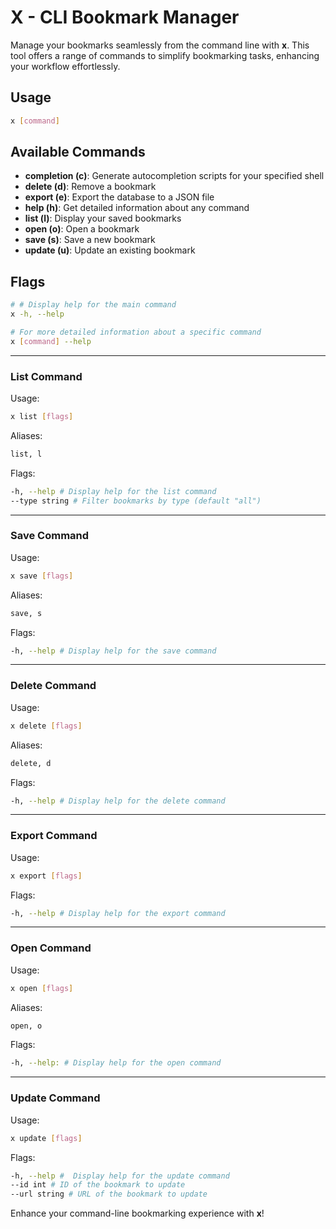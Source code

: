 # X - CLI Bookmark Manager

Manage your bookmarks seamlessly from the command line with **x**. This tool offers a range of commands to simplify bookmarking tasks, enhancing your workflow effortlessly.

## Usage

```sh
x [command]
```

## Available Commands

- **completion (c)**: Generate autocompletion scripts for your specified shell
- **delete (d)**: Remove a bookmark
- **export (e)**: Export the database to a JSON file
- **help (h)**: Get detailed information about any command
- **list (l)**: Display your saved bookmarks
- **open (o)**: Open a bookmark
- **save (s)**: Save a new bookmark
- **update (u)**: Update an existing bookmark

## Flags

```sh
# # Display help for the main command
x -h, --help

# For more detailed information about a specific command
x [command] --help
```

---

### List Command

Usage:

```sh
x list [flags]

```

Aliases:

```sh
list, l
```

Flags:

```sh
-h, --help # Display help for the list command
--type string # Filter bookmarks by type (default "all")
```

---

### Save Command

Usage:

```sh
x save [flags]
```

Aliases:

```sh
save, s
```

Flags:

```sh
-h, --help # Display help for the save command

```

---

### Delete Command

Usage:

```sh
x delete [flags]
```

Aliases:

```sh
delete, d
```

Flags:

```sh
-h, --help # Display help for the delete command
```

---

### Export Command

Usage:

```sh
x export [flags]
```

Flags:

```sh
-h, --help # Display help for the export command

```

---

### Open Command

Usage:

```sh
x open [flags]
```

Aliases:

```sh
open, o
```

Flags:

```sh
-h, --help: # Display help for the open command

```

---

### Update Command

Usage:

```sh
x update [flags]
```

Flags:

```sh
-h, --help #  Display help for the update command
--id int # ID of the bookmark to update
--url string # URL of the bookmark to update
```

Enhance your command-line bookmarking experience with **x**!
